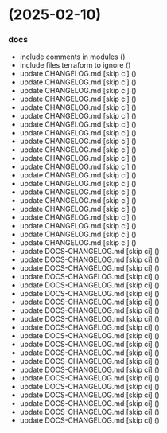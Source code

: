 #  (2025-02-10)


### docs

* include comments in modules ([](https://github.com/pos-fiap-schepis/hackton-terraform/commit/d38ee191484a2a4278925c99ce3e82ad7380e31f))
* include files terraform to ignore ([](https://github.com/pos-fiap-schepis/hackton-terraform/commit/33e0edb1021fdda95a36c945e70e67e307b4313d))
* update CHANGELOG.md [skip ci] ([](https://github.com/pos-fiap-schepis/hackton-terraform/commit/8d3db4ad289dfd4d17c7759866ca41a0e8fe067e))
* update CHANGELOG.md [skip ci] ([](https://github.com/pos-fiap-schepis/hackton-terraform/commit/a436a6b6063c198424f3b94a6c6e6201773cd237))
* update CHANGELOG.md [skip ci] ([](https://github.com/pos-fiap-schepis/hackton-terraform/commit/0872cc3558b0e4db49dee16e1742ae2893a83e5a))
* update CHANGELOG.md [skip ci] ([](https://github.com/pos-fiap-schepis/hackton-terraform/commit/2319687bd5cf293b34f8ee538a5a6e34e5d3c1a3))
* update CHANGELOG.md [skip ci] ([](https://github.com/pos-fiap-schepis/hackton-terraform/commit/3ef1d2ad5bf8ecba430146d18e9bbcdd9848c865))
* update CHANGELOG.md [skip ci] ([](https://github.com/pos-fiap-schepis/hackton-terraform/commit/da50dce62416deb676334650e9e1e8914ef03097))
* update CHANGELOG.md [skip ci] ([](https://github.com/pos-fiap-schepis/hackton-terraform/commit/a1f714d9ef31a3a01579b9f12ba913abcaa24f55))
* update CHANGELOG.md [skip ci] ([](https://github.com/pos-fiap-schepis/hackton-terraform/commit/aa3ec283162c69e84a5b9ed796eaa87bbb75c7e2))
* update CHANGELOG.md [skip ci] ([](https://github.com/pos-fiap-schepis/hackton-terraform/commit/88bac6363d8a7754bac000c51ee9d36e92f8b5b9))
* update CHANGELOG.md [skip ci] ([](https://github.com/pos-fiap-schepis/hackton-terraform/commit/1941bea02bdb4d44ad0d93dbbb7094a4af4202f0))
* update CHANGELOG.md [skip ci] ([](https://github.com/pos-fiap-schepis/hackton-terraform/commit/61d5d292441af822c4db17afcf0dc500e54be680))
* update CHANGELOG.md [skip ci] ([](https://github.com/pos-fiap-schepis/hackton-terraform/commit/bf185d68685b19e9abaaea901489f290f9b05199))
* update CHANGELOG.md [skip ci] ([](https://github.com/pos-fiap-schepis/hackton-terraform/commit/251f6af4053151f2b5ad1972624a5fe12a4a5dc7))
* update CHANGELOG.md [skip ci] ([](https://github.com/pos-fiap-schepis/hackton-terraform/commit/b5bdec1bb1daf39fdeb0ec4ea7fd9111920e99f5))
* update CHANGELOG.md [skip ci] ([](https://github.com/pos-fiap-schepis/hackton-terraform/commit/e515baf887095cee8327832a4bf372a98a26b756))
* update CHANGELOG.md [skip ci] ([](https://github.com/pos-fiap-schepis/hackton-terraform/commit/5dd0f0cd7d5d6ed4eea5c29f4b6c408aa26e22dd))
* update CHANGELOG.md [skip ci] ([](https://github.com/pos-fiap-schepis/hackton-terraform/commit/ae45c29e7e908baa8c3326835ebd25a85b5b2da4))
* update CHANGELOG.md [skip ci] ([](https://github.com/pos-fiap-schepis/hackton-terraform/commit/00dd26690ef85f38217961646b7caca2538f7e47))
* update CHANGELOG.md [skip ci] ([](https://github.com/pos-fiap-schepis/hackton-terraform/commit/2723ba644f28fc0d30d8b0589aa48e50eb2bb78c))
* update CHANGELOG.md [skip ci] ([](https://github.com/pos-fiap-schepis/hackton-terraform/commit/353be2d722723dede2ae411c9cebe09c001d18e7))
* update CHANGELOG.md [skip ci] ([](https://github.com/pos-fiap-schepis/hackton-terraform/commit/4805e722497944168c2f485006977cd4b9b19ba1))
* update DOCS-CHANGELOG.md [skip ci] ([](https://github.com/pos-fiap-schepis/hackton-terraform/commit/420f45d825b189b55d223e37fbb6e219b516a015))
* update DOCS-CHANGELOG.md [skip ci] ([](https://github.com/pos-fiap-schepis/hackton-terraform/commit/82ed4b10f8087df2f1c80cafa16ef70441d8a5a2))
* update DOCS-CHANGELOG.md [skip ci] ([](https://github.com/pos-fiap-schepis/hackton-terraform/commit/69c5ad0469e9fe988e0b111d5cb41d0d432c71cc))
* update DOCS-CHANGELOG.md [skip ci] ([](https://github.com/pos-fiap-schepis/hackton-terraform/commit/e80d48b26533321deb82e17f5f02ba6bd7f36a85))
* update DOCS-CHANGELOG.md [skip ci] ([](https://github.com/pos-fiap-schepis/hackton-terraform/commit/393c0bc12d51d2066fd205510fa86c6c98c329aa))
* update DOCS-CHANGELOG.md [skip ci] ([](https://github.com/pos-fiap-schepis/hackton-terraform/commit/3a3fb50fee28a01d528797728c3ecfde49ce5f24))
* update DOCS-CHANGELOG.md [skip ci] ([](https://github.com/pos-fiap-schepis/hackton-terraform/commit/9ab003e71111e860a6be47e51674d77878e31b60))
* update DOCS-CHANGELOG.md [skip ci] ([](https://github.com/pos-fiap-schepis/hackton-terraform/commit/0cb9ea635de7734417ef944ed052d49e77fd30da))
* update DOCS-CHANGELOG.md [skip ci] ([](https://github.com/pos-fiap-schepis/hackton-terraform/commit/979d70e19b30855f38f11d68e20e20132b0ce2b7))
* update DOCS-CHANGELOG.md [skip ci] ([](https://github.com/pos-fiap-schepis/hackton-terraform/commit/497d3c8ce196aa02178a523bd01b0be32f53208d))
* update DOCS-CHANGELOG.md [skip ci] ([](https://github.com/pos-fiap-schepis/hackton-terraform/commit/72af3586a5857d3333451d421a600fabb87c8ab3))
* update DOCS-CHANGELOG.md [skip ci] ([](https://github.com/pos-fiap-schepis/hackton-terraform/commit/bf97794cd7ddff132ca9567e179f88991856861e))
* update DOCS-CHANGELOG.md [skip ci] ([](https://github.com/pos-fiap-schepis/hackton-terraform/commit/56a118c14a52ad8f975d0f74034acd036b4c61d9))
* update DOCS-CHANGELOG.md [skip ci] ([](https://github.com/pos-fiap-schepis/hackton-terraform/commit/a9121630637c8abab8a48ce72dc0dcbad3869da5))
* update DOCS-CHANGELOG.md [skip ci] ([](https://github.com/pos-fiap-schepis/hackton-terraform/commit/f6cf3ad754a90bc7e9b992b863f71b081bff5f3a))
* update DOCS-CHANGELOG.md [skip ci] ([](https://github.com/pos-fiap-schepis/hackton-terraform/commit/f0acac6e2dadc75efc132e6766413d01e9f0355c))
* update DOCS-CHANGELOG.md [skip ci] ([](https://github.com/pos-fiap-schepis/hackton-terraform/commit/6c0353b8fab9fbbc05a580191d2c803afeaa4205))
* update DOCS-CHANGELOG.md [skip ci] ([](https://github.com/pos-fiap-schepis/hackton-terraform/commit/aee7cc1a1f8ec26af739faf3041fbcf912f93904))
* update DOCS-CHANGELOG.md [skip ci] ([](https://github.com/pos-fiap-schepis/hackton-terraform/commit/bf428fac8f1d7956fe24fd483d06515bc7572588))
* update DOCS-CHANGELOG.md [skip ci] ([](https://github.com/pos-fiap-schepis/hackton-terraform/commit/578fdaab1bf52bcb1aacbf005f9d6438753f6319))
* update DOCS-CHANGELOG.md [skip ci] ([](https://github.com/pos-fiap-schepis/hackton-terraform/commit/f097c16ad54ebd612ab85fdb0cfe8349a8834a0f))



